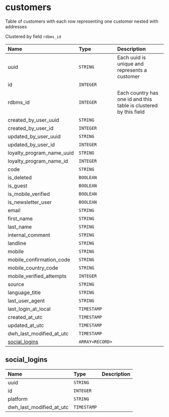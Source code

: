 # customers

Table of customers with each row representing one customer nested with addresses

Clustered by field `rdbms_id`


| Name | Type | Description |
| :--- | :--- | :---        |
| uuid | `STRING` | Each uuid is unique and represents a customer |
| id | `INTEGER` |  |
| rdbms_id | `INTEGER` | Each country has one id and this table is clustered by this field |
| created_by_user_uuid | `STRING` |  |
| created_by_user_id | `INTEGER` |  |
| updated_by_user_uuid | `STRING` |  |
| updated_by_user_id | `INTEGER` |  |
| loyalty_program_name_uuid | `STRING` |  |
| loyalty_program_name_id | `INTEGER` |  |
| code | `STRING` |  |
| is_deleted | `BOOLEAN` |  |
| is_guest | `BOOLEAN` |  |
| is_mobile_verified | `BOOLEAN` |  |
| is_newsletter_user | `BOOLEAN` |  |
| email | `STRING` |  |
| first_name | `STRING` |  |
| last_name | `STRING` |  |
| internal_comment | `STRING` |  |
| landline | `STRING` |  |
| mobile | `STRING` |  |
| mobile_confirmation_code | `STRING` |  |
| mobile_country_code | `STRING` |  |
| mobile_verified_attempts | `INTEGER` |  |
| source | `STRING` |  |
| language_title | `STRING` |  |
| last_user_agent | `STRING` |  |
| last_login_at_local | `TIMESTAMP` |  |
| created_at_utc | `TIMESTAMP` |  |
| updated_at_utc | `TIMESTAMP` |  |
| dwh_last_modified_at_utc | `TIMESTAMP` |  |
| [social_logins](#sociallogins) | `ARRAY<RECORD>` |  |

## social_logins

| Name | Type | Description |
| :--- | :--- | :---        |
| uuid | `STRING` |  |
| id | `INTEGER` |  |
| platform | `STRING` |  |
| dwh_last_modified_at_utc | `TIMESTAMP` |  |
